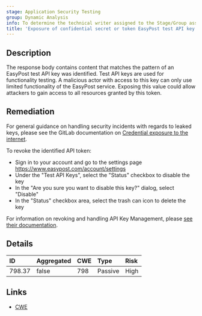 ```yaml
---
stage: Application Security Testing
group: Dynamic Analysis
info: To determine the technical writer assigned to the Stage/Group associated with this page, see https://handbook.gitlab.com/handbook/product/ux/technical-writing/#assignments
title: 'Exposure of confidential secret or token EasyPost test API key'
---
```


## Description

The response body contains content that matches the pattern of an EasyPost test API key was identified. Test API keys are used for functionality testing. A malicious actor with access to this key can only use limited functionality of the EasyPost service.
Exposing this value could allow attackers to gain access to all resources granted by this token.

## Remediation

For general guidance on handling security incidents with regards to leaked keys, please see the GitLab documentation on [Credential exposure to the internet](../../../../../security/responding_to_security_incidents.md#credential-exposure-to-public-internet).

To revoke the identified API token:

- Sign in to your account and go to the settings page <https://www.easypost.com/account/settings>
- Under the "Test API Keys", select the "Status" checkbox to disable the key
- In the "Are you sure you want to disable this key?" dialog, select "Disable"
- In the "Status" checkbox area, select the trash can icon to delete the key

For information on revoking and handling API Key Management, please [see their documentation](https://docs.easypost.com/docs/authentication#api-key-management).

## Details

| ID | Aggregated | CWE | Type | Risk |
|:---|:-----------|:----|:-----|:-----|
| 798.37 | false | 798 | Passive | High |

## Links

- [CWE](https://cwe.mitre.org/data/definitions/798.html)
